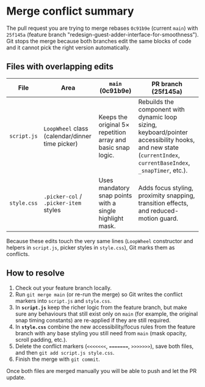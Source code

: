 # Merge conflict summary

The pull request you are trying to merge rebases `0c91b9e` (current `main`) with `25f145a` (feature branch "redesign-guest-adder-interface-for-smoothness"). Git stops the merge because both branches edit the same blocks of code and it cannot pick the right version automatically.

## Files with overlapping edits

| File | Area | `main` (0c91b9e) | PR branch (25f145a) |
| --- | --- | --- | --- |
| `script.js` | `LoopWheel` class (calendar/dinner time picker) | Keeps the original 5× repetition array and basic snap logic. | Rebuilds the component with dynamic loop sizing, keyboard/pointer accessibility hooks, and new state (`currentIndex`, `currentBaseIndex`, `_snapTimer`, etc.). |
| `style.css` | `.picker-col` / `.picker-item` styles | Uses mandatory snap points with a single highlight mask. | Adds focus styling, proximity snapping, transition effects, and reduced-motion guard. |

Because these edits touch the very same lines (`LoopWheel` constructor and helpers in `script.js`, picker styles in `style.css`), Git marks them as conflicts.

## How to resolve

1. Check out your feature branch locally.
2. Run `git merge main` (or re-run the merge) so Git writes the conflict markers into `script.js` and `style.css`.
3. In **`script.js`** keep the richer logic from the feature branch, but make sure any behaviours that still exist only on `main` (for example, the original snap timing constants) are re-applied if they are still required.
4. In **`style.css`** combine the new accessibility/focus rules from the feature branch with any base styling you still need from `main` (mask opacity, scroll padding, etc.).
5. Delete the conflict markers (`<<<<<<<`, `=======`, `>>>>>>>`), save both files, and then `git add script.js style.css`.
6. Finish the merge with `git commit`.

Once both files are merged manually you will be able to push and let the PR update.
